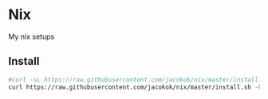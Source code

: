 # Nix

My nix setups

## Install

```bash
#curl -sL https://raw.githubusercontent.com/jacokok/nix/master/install.sh | bash
curl https://raw.githubusercontent.com/jacokok/nix/master/install.sh -O /tmp/install.sh
```
